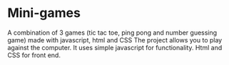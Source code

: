 # Mini-games
A combination of 3 games (tic tac toe, ping pong and number guessing game) made with javascript, html and CSS
The project allows you to play against the computer. It uses simple javascript for functionality.
Html and CSS for front end.

